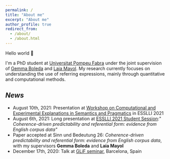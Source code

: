 ```yaml
---
permalink: /
title: "About me"
excerpt: "About me"
author_profile: true
redirect_from: 
  - /about/
  - /about.html
---
```


Hello world 👋

I'm a PhD student at [Universitat Pompeu Fabra](https://www.upf.edu/) under the joint supervision of [Gemma Boleda](https://gboleda.github.io) and [Laia Mayol](https://www.upf.edu/web/laia-mayol/). My research currently focuses on understanding the use of referring expressions, mainly through quantitative and computational methods.




*News*
------
<ul>
  <li> August 10th, 2021: Presentation at <a href="https://www.jakubszymanik.com/CoSaQ/events/explanations-semantics/">Workshop on Computational and Experimental Explanations in Semantics and Pragmatics</a> in ESSLLI 2021</li>
  <li> August 6th, 2021: Long presentation at <a href="https://esslli2021.unibz.it/page/session/student_session/">ESSLLI 2021 Student Session</a>:" <i>Coherence-driven predictability and referential form: evidence from English corpus data"</i></li>
  <li> Paper accepted at Sinn und Bedeutung 26: <i>Coherence-driven predictability and referential form: evidence from English corpus data</i>, with my supervisors <b>Gemma Boleda</b> and <b>Laia Mayol</b></li>
  <li> December 17th, 2020: Talk at <a href="https://www.upf.edu/web/traduccio/inici/-/asset_publisher/T7gcoUNytM6c/content/id/240904798/maximized#.YRvNzNMzY-R">GLiF seminar</a>, Barcelona, Spain</li> 
</ul>






